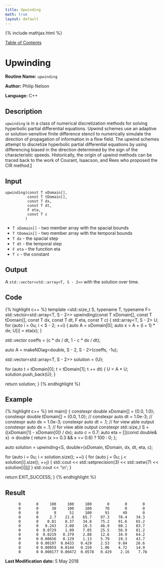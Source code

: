 ```yaml
---
title: Upwinding
math: true
layout: default
---
```


{% include mathjax.html %}

<a href="https://philipnelson5.github.io/MATH5620/SoftwareManual"> Table of Contents </a>
# Upwinding

**Routine Name:** `upwinding`

**Author:** Philip Nelson

**Language:** C++

## Description

`upwinding` is in a class of numerical discretization methods for solving hyperbolic partial differential equations. Upwind schemes use an adaptive or solution-sensitive finite difference stencil to numerically simulate the direction of propagation of information in a flow field. The upwind schemes attempt to discretize hyperbolic partial differential equations by using differencing biased in the direction determined by the sign of the characteristic speeds. Historically, the origin of upwind methods can be traced back to the work of Courant, Isaacson, and Rees who proposed the CIR method.[1](https://en.wikipedia.org/wiki/Upwind_scheme)

## Input

```
upwinding(const T xDomain[],
          const T tDomain[],
          const T dx,
          const T dt,
          F eta,
          const T c
         )
```

* `T xDomain[]` - two member array with the spacial bounds
* `T tDomain[]` - two member array with the temporal bounds
* `T dx` - the spacial step
* `T dt` - the temporal step
* `F eta` - the function eta
* `T c` - the constant

## Output

A `std::vector<std::array<T, S - 2>>` with the solution over time.

## Code
{% highlight c++ %}
template <std::size_t S, typename T, typename F>
std::vector<std::array<T, S - 2>> upwinding(const T xDomain[],
                                            const T tDomain[],
                                            const T dx,
                                            const T dt,
                                            F eta,
                                            const T c)
{
  std::array<T, S - 2> U;
  for (auto i = 0u; i < S - 2; ++i)
  {
    auto A = xDomain[0];
    auto x = A + (i + 1) * dx;
    U[i] = eta(x);
  }

  std::vector<double> coeffs = {c * dx / dt, 1 - c * dx / dt};

  auto A = makeNDiag<double, S - 2, S - 2>(coeffs, -1u);

  std::vector<std::array<T, S - 2>> solution = {U};

  for (auto t = tDomain[0]; t < tDomain[1]; t += dt)
  {
    U = A * U;
    solution.push_back(U);
  }

  return solution;
}
{% endhighlight %}

## Example
{% highlight c++ %}
int main()
{
  constexpr double xDomain[] = {0.0, 1.0};
  constexpr double tDomain[] = {0.0, 1.0};
  // constexpr auto dt = 1.0e-3;
  // constexpr auto dx = 1.0e-3;
  constexpr auto dt = .1; // for view able output
  constexpr auto dx = .1; // for view able output
  constexpr std::size_t S = ((xDomain[1] - xDomain[0]) / dx);
  auto c = 0.7;
  auto eta = [](const double& x) -> double {
    return (x >= 0.3 && x <= 0.6) ? 100 : 0;
  };

  auto solution = upwinding<S, double>(xDomain, tDomain, dx, dt, eta, c);

  for (auto i = 0u; i < solution.size(); ++i)
  {
    for (auto j = 0u; j < solution[i].size(); ++j)
    {
      std::cout << std::setprecision(3) << std::setw(7) << solution[i][j]
    }
    std::cout << '\n';
  }

  return EXIT_SUCCESS;
}
{% endhighlight %}

## Result
```
      0       0     100     100     100       0       0       0
      0       0      30     100     100      70       0       0
      0       0       9      51     100      91      49       0
      0       0     2.7    21.6    65.7    97.3    78.4    34.3
      0       0    0.81    8.37    34.8    75.2    91.6    65.2
      0       0   0.243    3.08    16.3    46.9    80.1    83.7
      0       0  0.0729    1.09    7.05    25.5    56.9    81.2
      0       0  0.0219   0.379    2.88    12.6    34.9    64.2
      0       0 0.00656   0.129    1.13    5.79    19.3    43.7
      0       0 0.00197  0.0433   0.429    2.53    9.84    26.6
      0       0 0.00059  0.0144   0.159    1.06    4.72    14.9
      0       0 0.000177 0.00472  0.0578   0.429    2.16    7.76
```

**Last Modification date:** 5 May 2018

